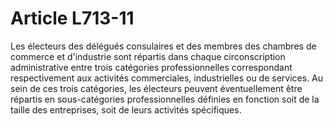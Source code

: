 # Article L713-11

Les électeurs des délégués consulaires et des membres des chambres de commerce et d'industrie sont répartis dans chaque circonscription administrative entre trois catégories professionnelles correspondant respectivement aux activités commerciales, industrielles ou de services.   Au sein de ces trois catégories, les électeurs peuvent éventuellement être répartis en sous-catégories professionnelles définies en fonction soit de la taille des entreprises, soit de leurs activités spécifiques.